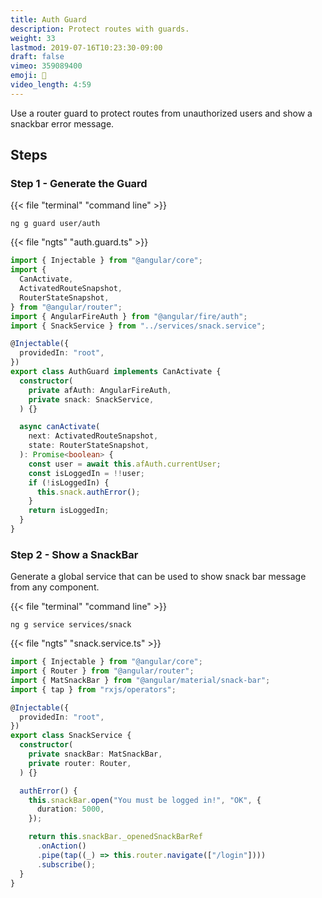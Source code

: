 ```yaml
---
title: Auth Guard
description: Protect routes with guards.
weight: 33
lastmod: 2019-07-16T10:23:30-09:00
draft: false
vimeo: 359089400
emoji: 👮
video_length: 4:59
---
```


Use a router guard to protect routes from unauthorized users and show a snackbar error message.

## Steps

### Step 1 - Generate the Guard

{{< file "terminal" "command line" >}}

```text
ng g guard user/auth
```

{{< file "ngts" "auth.guard.ts" >}}

```typescript
import { Injectable } from "@angular/core";
import {
  CanActivate,
  ActivatedRouteSnapshot,
  RouterStateSnapshot,
} from "@angular/router";
import { AngularFireAuth } from "@angular/fire/auth";
import { SnackService } from "../services/snack.service";

@Injectable({
  providedIn: "root",
})
export class AuthGuard implements CanActivate {
  constructor(
    private afAuth: AngularFireAuth,
    private snack: SnackService,
  ) {}

  async canActivate(
    next: ActivatedRouteSnapshot,
    state: RouterStateSnapshot,
  ): Promise<boolean> {
    const user = await this.afAuth.currentUser;
    const isLoggedIn = !!user;
    if (!isLoggedIn) {
      this.snack.authError();
    }
    return isLoggedIn;
  }
}
```

### Step 2 - Show a SnackBar

Generate a global service that can be used to show snack bar message from any component.

{{< file "terminal" "command line" >}}

```text
ng g service services/snack
```

{{< file "ngts" "snack.service.ts" >}}

```typescript
import { Injectable } from "@angular/core";
import { Router } from "@angular/router";
import { MatSnackBar } from "@angular/material/snack-bar";
import { tap } from "rxjs/operators";

@Injectable({
  providedIn: "root",
})
export class SnackService {
  constructor(
    private snackBar: MatSnackBar,
    private router: Router,
  ) {}

  authError() {
    this.snackBar.open("You must be logged in!", "OK", {
      duration: 5000,
    });

    return this.snackBar._openedSnackBarRef
      .onAction()
      .pipe(tap((_) => this.router.navigate(["/login"])))
      .subscribe();
  }
}
```
